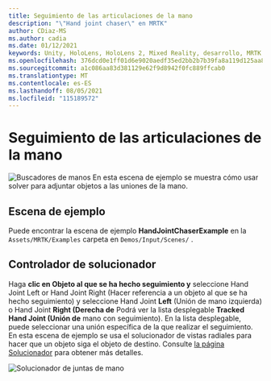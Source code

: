 ```yaml
---
title: Seguimiento de las articulaciones de la mano
description: "\"Hand joint chaser\" en MRTK"
author: CDiaz-MS
ms.author: cadia
ms.date: 01/12/2021
keywords: Unity, HoloLens, HoloLens 2, Mixed Reality, desarrollo, MRTK
ms.openlocfilehash: 376dcd0e1ff01d6e9020aedf35ed2bb2b7b39fa8a119d125aa8c3a96bf0024fe
ms.sourcegitcommit: a1c086aa83d381129e62f9d8942f0fc889ffcab0
ms.translationtype: MT
ms.contentlocale: es-ES
ms.lasthandoff: 08/05/2021
ms.locfileid: "115189572"
---
```

# <a name="hand-joint-chaser"></a>Seguimiento de las articulaciones de la mano

![Buscadores de manos En esta escena de ejemplo se muestra cómo usar ](../images/hand-joint-chaser/MRTK_HandJointChaser_Main.jpg) solver para adjuntar objetos a las uniones de la mano.

## <a name="example-scene"></a>Escena de ejemplo

Puede encontrar la escena de ejemplo **HandJointChaserExample** en la `Assets/MRTK/Examples` carpeta en `Demos/Input/Scenes/` .

## <a name="solver-handler"></a>Controlador de solucionador

Haga **clic en Objeto al que se ha hecho seguimiento y** seleccione Hand Joint Left or Hand Joint Right (Hacer referencia a un objeto al que se ha hecho seguimiento) y seleccione Hand Joint **Left** (Unión de mano izquierda) o Hand Joint **Right (Derecha de** Podrá ver la lista desplegable **Tracked Hand Joint (Unión de** mano con seguimiento). En la lista desplegable, puede seleccionar una unión específica de la que realizar el seguimiento. En esta escena de ejemplo se usa el solucionador de vistas radiales para hacer que un objeto siga el objeto de destino. Consulte [la página Solucionador](../ux-building-blocks/solvers/solver.md) para obtener más detalles.

![Solucionador de juntas de mano](../images/hand-joint-chaser/MRTK_Solver_HandJoint.jpg)
